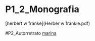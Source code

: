 # P1_2_Monografia
[herbert w franke](Herber w frankie.pdf) 

#P2_Autorretrato
[marina](marina_torrecillas_autorretrato/marina_torrecillas_autorretrato.pde)
